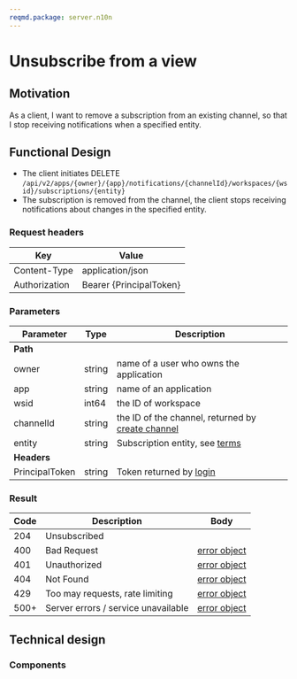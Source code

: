 ```yaml
---
reqmd.package: server.n10n
---
```


# Unsubscribe from a view

## Motivation

As a client, I want to remove a subscription from an existing channel, so that I stop receiving notifications when a specified entity.

## Functional Design

- The client initiates DELETE `/api/v2/apps/{owner}/{app}/notifications/{channelId}/workspaces/{wsid}/subscriptions/{entity}`
- The subscription is removed from the channel, the client stops receiving notifications about changes in the specified entity.

### Request headers

| Key | Value |
| --- | --- |
| Content-Type | application/json |
| Authorization | Bearer {PrincipalToken} |

### Parameters

| Parameter | Type | Description |
| --- | --- | --- |
| **Path** | | |
| owner | string | name of a user who owns the application |
| app | string | name of an application |
| wsid | int64 | the ID of workspace |
| channelId | string | the ID of the channel, returned by [create channel](./create-channel.md) |
| entity | string | Subscription entity, see [terms](./create-channel.md#terms) |
| **Headers** | | |
| PrincipalToken | string | Token returned by [login](../apiv2/login.md) |

### Result

| Code | Description | Body |
| --- | --- | --- |
| 204 | Unsubscribed |  |
| 400 | Bad Request | [error object](errors.md) |
| 401 | Unauthorized | [error object](errors.md) |
| 404 | Not Found | [error object](errors.md) |
| 429 | Too may requests, rate limiting | [error object](cerrors.md) |
| 500+ | Server errors / service unavailable | [error object](errors.md) |

## Technical design

### Components
